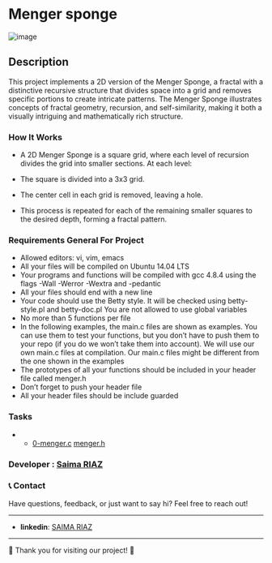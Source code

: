# Menger sponge
![image](https://github.com/user-attachments/assets/cd21926c-a6f1-4c5c-9c25-44a5992f9c2b)

## Description
This project implements a 2D version of the Menger Sponge, a fractal with a distinctive recursive structure that divides space into a grid and removes specific portions to create intricate patterns. The Menger Sponge illustrates concepts of fractal geometry, recursion, and self-similarity, making it both a visually intriguing and mathematically rich structure.


### How It Works
- A 2D Menger Sponge is a square grid, where each level of recursion divides the grid into smaller sections. At each level:

- The square is divided into a 3x3 grid.
- The center cell in each grid is removed, leaving a hole.
- This process is repeated for each of the remaining smaller squares to the desired depth, forming a fractal pattern.

### Requirements General For Project

- Allowed editors: vi, vim, emacs
- All your files will be compiled on Ubuntu 14.04 LTS
- Your programs and functions will be compiled with gcc 4.8.4 using the flags -Wall -Werror -Wextra and -pedantic
- All your files should end with a new line
- Your code should use the Betty style. It will be checked using betty-style.pl and betty-doc.pl
You are not allowed to use global variables
- No more than 5 functions per file
- In the following examples, the main.c files are shown as examples. You can use them to test your functions, but you don’t have to push them to your repo (if you do we won’t take them into account). We will use our own main.c files at compilation. Our main.c files might be different from the one shown in the examples
- The prototypes of all your functions should be included in your header file called menger.h
- Don’t forget to push your header file
- All your header files should be include guarded

### Tasks
- - [0-menger.c](https://github.com/saima-riaz/holbertonschool-interview/blob/main/menger/0-menger.c)
[menger.h](https://github.com/saima-riaz/holbertonschool-interview/blob/main/menger/menger.h)

### Developer : [Saima RIAZ](https://github.com/saima-riaz)


### 📞 Contact

Have questions, feedback, or just want to say hi? Feel free to reach out!

---

- **linkedin**: [SAIMA RIAZ](https://www.linkedin.com/in/saima-riaz-178ab7194/)

--- 

🌟 Thank you for visiting our project! 🌟